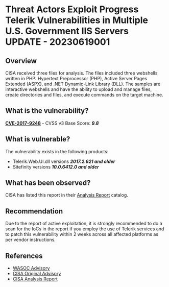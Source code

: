 # Threat Actors Exploit Progress Telerik Vulnerabilities in Multiple U.S. Government IIS Servers UPDATE - 20230619001

## Overview

CISA received three files for analysis. The files included three webshells written in PHP: Hypertext Preprocessor (PHP), Active Server Pages Extended (ASPX), and .NET Dynamic-Link Library (DLL). The samples are interactive webshells and have the ability to upload and manage files, create directories and files, and execute commands on the target machine.

## What is the vulnerability?

[**CVE-2017-9248**](https://nvd.nist.gov/vuln/detail/CVE-2017-9248) - CVSS v3 Base Score: ***9.8***

## What is vulnerable?

The vulnerability exists in the following products:

- Telerik.Web.UI.dll versions ***2017.2.621 and older***
- Sitefinity versions ***10.0.6412.0 and older***  

## What has been observed?

CISA has listed this report in their [Analysis Report](https://www.cisa.gov/news-events/cybersecurity-advisories?f%5B0%5D=advisory_type%3A65) catalog.

## Recommendation

Due to the report of active exploitation, it is strongly recommended to do a scan for the IoCs in the report if you employ the use of Telerik services and to patch this vulnerability within 2 weeks across all affected platforms as per vendor instructions.

## References
  - [WASOC Advisory](https://cyber.digital.wa.gov.au/advisories/20230127002-Telerik-RadControls-Known-Vulnerability/?h=telerik)
  - [CISA Original Advisory](https://www.cisa.gov/news-events/cybersecurity-advisories/aa23-074a)
  - [CISA Analysis Report](https://www.cisa.gov/news-events/analysis-reports/ar23-166a)